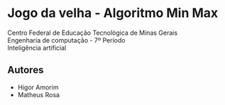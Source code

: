 # Jogo da velha - Algoritmo Min Max

Centro Federal de Educação Tecnológica de Minas Gerais<br/>
Engenharia de computação - 7º Período<br/>
Inteligência artificial<br/>

## Autores
* Higor Amorim
* Matheus Rosa
